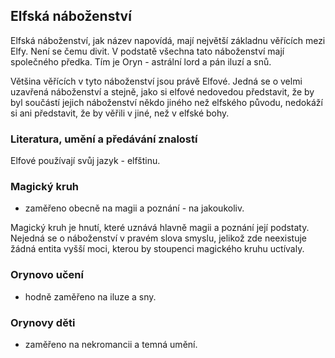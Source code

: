 ## Elfská náboženství

Elfská náboženství, jak název napovídá, mají největší základnu věřících mezi Elfy. Není se čemu divit. V podstatě všechna tato náboženství mají společného předka. Tím je Oryn - astrální lord a pán iluzí a snů.

Většina věřících v tyto náboženství jsou právě Elfové. Jedná se o velmi uzavřená náboženství a stejně, jako si elfové nedovedou představit, že by byl součástí jejich náboženství někdo jiného než elfského původu, nedokáží si ani představit, že by věřili v jiné, než v elfské bohy.

### Literatura, umění a předávání znalostí

Elfové používají svůj jazyk - elfštinu.

### Magický kruh

- zaměřeno obecně na magii a poznání - na jakoukoliv.

Magický kruh je hnutí, které uznává hlavně magii a poznání její podstaty. Nejedná se o náboženství v pravém slova smyslu, jelikož zde neexistuje žádná entita vyšší moci, kterou by stoupenci magického kruhu uctívaly.

### Orynovo učení

- hodně zaměřeno na iluze a sny.

### Orynovy děti

- zaměřeno na nekromancii a temná umění.
